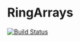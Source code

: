 # RingArrays

[![Build Status](https://travis-ci.org/samuel-massinon-invenia/RingArrays.jl.svg?branch=master)](https://travis-ci.org/samuel-massinon-invenia/RingArrays.jl)

